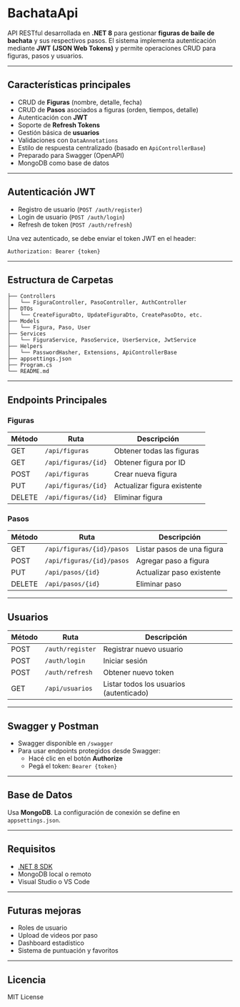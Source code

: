 # BachataApi

API RESTful desarrollada en **.NET 8** para gestionar **figuras de baile de bachata** y sus respectivos pasos. El sistema implementa autenticación mediante **JWT (JSON Web Tokens)** y permite operaciones CRUD para figuras, pasos y usuarios.

---

##  Características principales

- CRUD de **Figuras** (nombre, detalle, fecha)
- CRUD de **Pasos** asociados a figuras (orden, tiempos, detalle)
- Autenticación con **JWT**
- Soporte de **Refresh Tokens**
- Gestión básica de **usuarios**
- Validaciones con `DataAnnotations`
- Estilo de respuesta centralizado (basado en `ApiControllerBase`)
- Preparado para Swagger (OpenAPI)
- MongoDB como base de datos

---

##  Autenticación JWT

- Registro de usuario (`POST /auth/register`)
- Login de usuario (`POST /auth/login`)
- Refresh de token (`POST /auth/refresh`)

Una vez autenticado, se debe enviar el token JWT en el header:

```
Authorization: Bearer {token}
```

---

##  Estructura de Carpetas

```
├── Controllers
│   └── FiguraController, PasoController, AuthController
├── DTOs
│   └── CreateFiguraDto, UpdateFiguraDto, CreatePasoDto, etc.
├── Models
│   └── Figura, Paso, User
├── Services
│   └── FiguraService, PasoService, UserService, JwtService
├── Helpers
│   └── PasswordHasher, Extensions, ApiControllerBase
├── appsettings.json
├── Program.cs
└── README.md
```

---

## Endpoints Principales

### Figuras

| Método | Ruta             | Descripción                   |
|--------|------------------|-------------------------------|
| GET    | `/api/figuras`   | Obtener todas las figuras     |
| GET    | `/api/figuras/{id}` | Obtener figura por ID      |
| POST   | `/api/figuras`   | Crear nueva figura            |
| PUT    | `/api/figuras/{id}` | Actualizar figura existente |
| DELETE | `/api/figuras/{id}` | Eliminar figura             |

### Pasos

| Método | Ruta                             | Descripción                    |
|--------|----------------------------------|--------------------------------|
| GET    | `/api/figuras/{id}/pasos`        | Listar pasos de una figura     |
| POST   | `/api/figuras/{id}/pasos`        | Agregar paso a figura          |
| PUT    | `/api/pasos/{id}`                | Actualizar paso existente      |
| DELETE | `/api/pasos/{id}`                | Eliminar paso                  |

---

##  Usuarios

| Método | Ruta           | Descripción             |
|--------|----------------|-------------------------|
| POST   | `/auth/register` | Registrar nuevo usuario |
| POST   | `/auth/login`  | Iniciar sesión          |
| POST   | `/auth/refresh`| Obtener nuevo token     |
| GET    | `/api/usuarios`| Listar todos los usuarios (autenticado) |

---

##  Swagger y Postman

- Swagger disponible en `/swagger`
- Para usar endpoints protegidos desde Swagger:
  - Hacé clic en el botón **Authorize**
  - Pegá el token: `Bearer {token}`

---

##  Base de Datos

Usa **MongoDB**. La configuración de conexión se define en `appsettings.json`.

---

##  Requisitos

- [.NET 8 SDK](https://dotnet.microsoft.com/)
- MongoDB local o remoto
- Visual Studio o VS Code

---

##  Futuras mejoras

- Roles de usuario
- Upload de videos por paso
- Dashboard estadístico
- Sistema de puntuación y favoritos

---

##  Licencia

MIT License
